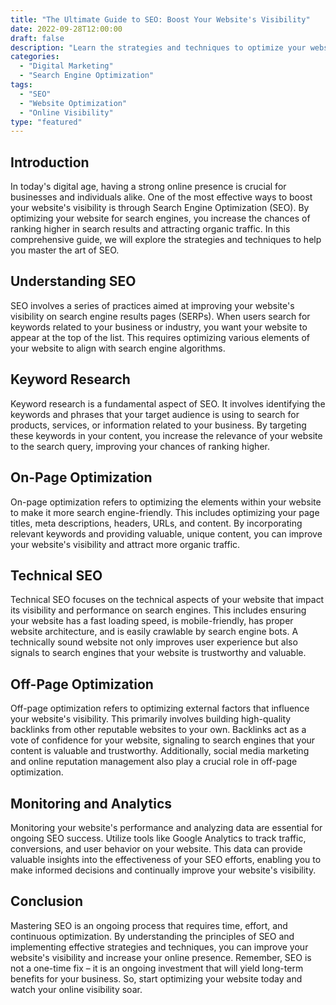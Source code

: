 ```yaml
---
title: "The Ultimate Guide to SEO: Boost Your Website's Visibility"
date: 2022-09-28T12:00:00
draft: false
description: "Learn the strategies and techniques to optimize your website for search engines and increase your online visibility."
categories:
  - "Digital Marketing"
  - "Search Engine Optimization"
tags:
  - "SEO"
  - "Website Optimization"
  - "Online Visibility"
type: "featured"
---
```


## Introduction

In today's digital age, having a strong online presence is crucial for businesses and individuals alike. One of the most effective ways to boost your website's visibility is through Search Engine Optimization (SEO). By optimizing your website for search engines, you increase the chances of ranking higher in search results and attracting organic traffic. In this comprehensive guide, we will explore the strategies and techniques to help you master the art of SEO.

## Understanding SEO

SEO involves a series of practices aimed at improving your website's visibility on search engine results pages (SERPs). When users search for keywords related to your business or industry, you want your website to appear at the top of the list. This requires optimizing various elements of your website to align with search engine algorithms.

## Keyword Research

Keyword research is a fundamental aspect of SEO. It involves identifying the keywords and phrases that your target audience is using to search for products, services, or information related to your business. By targeting these keywords in your content, you increase the relevance of your website to the search query, improving your chances of ranking higher.

## On-Page Optimization

On-page optimization refers to optimizing the elements within your website to make it more search engine-friendly. This includes optimizing your page titles, meta descriptions, headers, URLs, and content. By incorporating relevant keywords and providing valuable, unique content, you can improve your website's visibility and attract more organic traffic.

## Technical SEO

Technical SEO focuses on the technical aspects of your website that impact its visibility and performance on search engines. This includes ensuring your website has a fast loading speed, is mobile-friendly, has proper website architecture, and is easily crawlable by search engine bots. A technically sound website not only improves user experience but also signals to search engines that your website is trustworthy and valuable.

## Off-Page Optimization

Off-page optimization refers to optimizing external factors that influence your website's visibility. This primarily involves building high-quality backlinks from other reputable websites to your own. Backlinks act as a vote of confidence for your website, signaling to search engines that your content is valuable and trustworthy. Additionally, social media marketing and online reputation management also play a crucial role in off-page optimization.

## Monitoring and Analytics

Monitoring your website's performance and analyzing data are essential for ongoing SEO success. Utilize tools like Google Analytics to track traffic, conversions, and user behavior on your website. This data can provide valuable insights into the effectiveness of your SEO efforts, enabling you to make informed decisions and continually improve your website's visibility.

## Conclusion

Mastering SEO is an ongoing process that requires time, effort, and continuous optimization. By understanding the principles of SEO and implementing effective strategies and techniques, you can improve your website's visibility and increase your online presence. Remember, SEO is not a one-time fix – it is an ongoing investment that will yield long-term benefits for your business. So, start optimizing your website today and watch your online visibility soar.
